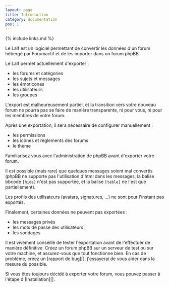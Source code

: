 ```yaml
---
layout: page
title: Introduction
category: documentation
pos: 1
---
```


{% include links.md %}

Le Lalf est un logiciel permettant de convertir les données d'un forum
hébergé par Forumactif et de les importer dans un forum phpBB.

Le Lalf permet actuellement d'exporter :

- les forums et catégories
- les sujets et messages
- les émoticones
- les utilisateurs
- les groupes

L'export est malheureusement partiel, et la transition vers votre
nouveau forum ne pourra pas se faire de manière transparente, ni pour
vous, ni pour les membres de votre forum.

<div class="warning" markdown="1">
Après une exportation, il sera nécessaire de configurer manuellement :

- les permissions
- les icônes et règlements des forums
- le thème

Familiarisez vous avec l'administration de phpBB avant d'exporter
votre forum.
</div>

Il est possible (mais rare) que quelques messages soient mal convertis
(phpBB ne supporte pas l'utilisation d'html dans les messages, la
balise bbcode `[hide]` n'est pas supportée, et la balise `[table]` ne
l'est que partiellement).

Les profils des utilisateurs (avatars, signatures, ...) ne sont pour
l'instant pas exportés.

Finalement, certaines données ne peuvent pas exportées :

- les messages privés
- les mots de passe des utilisateurs
- les sondages

<div class="information" markdown="1">
Il est vivement conseillé de tester l'exportation avant de l'effectuer
de manière définitive. Créez un forum phpBB sur un serveur de test ou
sur votre machine, et assurez-vous que tout fonctionne bien. En cas de
problème, créez un [rapport de bug][], j'essayerai de vous aider
dans la mesure du possible.
</div>

Si vous êtes toujours décidé à exporter votre forum, vous pouvez
passer à l'étape d'[Installation][].
